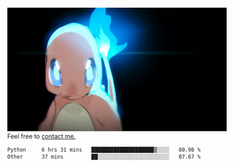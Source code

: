 [gif]: https://raw.githubusercontent.com/uysalserkan/uysalserkan/master/charmander-2.gif

![gif]
Feel free to [contact me.](mailto:uysalserkan08@gmail.com)
<!--
<div align="center">
<p>Profile Visitor Counter</p>
<img src="https://profile-counter.glitch.me/uysalserkan/count.svg" alt="hit counter" align="center">
</div>
-->
<!--START_SECTION:waka-->

```text
Python     6 hrs 31 mins   ████████████████████▒░░░░   80.98 %
Other      37 mins         ██░░░░░░░░░░░░░░░░░░░░░░░   07.67 %
```

<!--END_SECTION:waka-->

